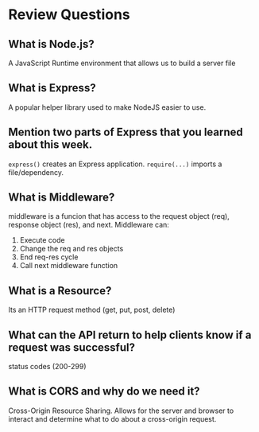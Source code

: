 # Review Questions

## What is Node.js?

A JavaScript Runtime environment that allows us to build a server file

## What is Express?

A popular helper library used to make NodeJS easier to use.

## Mention two parts of Express that you learned about this week.

`express()` creates an Express application.
`require(...)` imports a file/dependency.

## What is Middleware?

middleware is a funcion that has access to the request object (req), response object (res), and next. Middleware can:

1) Execute code
2) Change the req and res objects
3) End req-res cycle
4) Call next middleware function

## What is a Resource?

Its an HTTP request method (get, put, post, delete)

## What can the API return to help clients know if a request was successful?

status codes (200-299)

## What is CORS and why do we need it?

Cross-Origin Resource Sharing. Allows for the server and browser to interact and determine what to do about a cross-origin request.
